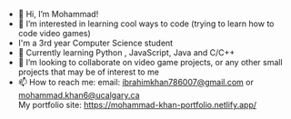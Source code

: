 - 👋 Hi, I’m Mohammad!
- 👀 I’m interested in learning cool ways to code (trying to learn how to code video games)
- I'm a 3rd year Computer Science student
- 🌱 Currently learning Python , JavaScript, Java and C/C++
- 💞️ I’m looking to collaborate on video game projects, or any other small projects that may be of interest to me
- 📫 How to reach me:
email: ibrahimkhan786007@gmail.com or mohammad.khan6@ucalgary.ca <br>
My portfolio site: https://mohammad-khan-portfolio.netlify.app/
<!---
IbyCodes/IbyCodes is a ✨ special ✨ repository because its `README.md` (this file) appears on your GitHub profile.
You can click the Preview link to take a look at your changes.
--->

